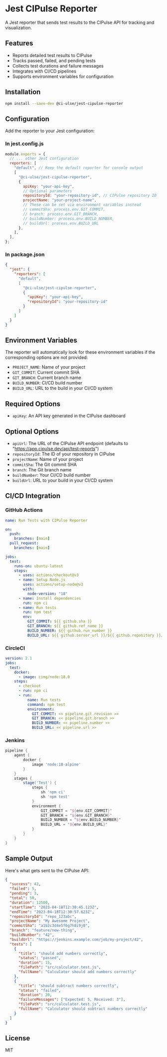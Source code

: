 # Jest CIPulse Reporter

A Jest reporter that sends test results to the CIPulse API for tracking and visualization.

## Features

- Reports detailed test results to CIPulse
- Tracks passed, failed, and pending tests
- Collects test durations and failure messages
- Integrates with CI/CD pipelines
- Supports environment variables for configuration

## Installation

```bash
npm install --save-dev @ci-ulse/jest-cipulse-reporter
```

## Configuration

Add the reporter to your Jest configuration:

### In jest.config.js

```js
module.exports = {
  // ... other Jest configuration
  reporters: [
    "default", // Keep the default reporter for console output
    [
      "@ci-ulse/jest-cipulse-reporter",
      {
        apiKey: "your-api-key",
        // Optional parameters
        repositoryId: "your-repository-id", // CIPulse repository ID
        projectName: "your-project-name",
        // These can be set via environment variables instead
        // commitSha: process.env.GIT_COMMIT,
        // branch: process.env.GIT_BRANCH,
        // buildNumber: process.env.BUILD_NUMBER,
        // buildUrl: process.env.BUILD_URL
      },
    ],
  ],
};
```

### In package.json

```json
{
  "jest": {
    "reporters": [
      "default",
      [
        "@ci-ulse/jest-cipulse-reporter",
        {
          "apiKey": "your-api-key",
          "repositoryId": "your-repository-id"
        }
      ]
    ]
  }
}
```

## Environment Variables

The reporter will automatically look for these environment variables if the corresponding options are not provided:

- `PROJECT_NAME`: Name of your project
- `GIT_COMMIT`: Current commit SHA
- `GIT_BRANCH`: Current branch name
- `BUILD_NUMBER`: CI/CD build number
- `BUILD_URL`: URL to the build in your CI/CD system

## Required Options

- `apiKey`: An API key generated in the CIPulse dashboard

## Optional Options

- `apiUrl`: The URL of the CIPulse API endpoint (defaults to "https://app.cipulse.dev/api/test-reports")
- `repositoryId`: The ID of your repository in CIPulse
- `projectName`: Name of your project
- `commitSha`: The Git commit SHA
- `branch`: The Git branch name
- `buildNumber`: Your CI/CD build number
- `buildUrl`: URL to your build in your CI/CD system

## CI/CD Integration

### GitHub Actions

```yaml
name: Run Tests with CIPulse Reporter

on:
  push:
    branches: [main]
  pull_request:
    branches: [main]

jobs:
  test:
    runs-on: ubuntu-latest
    steps:
      - uses: actions/checkout@v3
      - name: Setup Node.js
        uses: actions/setup-node@v3
        with:
          node-version: "18"
      - name: Install dependencies
        run: npm ci
      - name: Run tests
        run: npm test
        env:
          GIT_COMMIT: ${{ github.sha }}
          GIT_BRANCH: ${{ github.ref_name }}
          BUILD_NUMBER: ${{ github.run_number }}
          BUILD_URL: ${{ github.server_url }}/${{ github.repository }}/actions/runs/${{ github.run_id }}
```

### CircleCI

```yaml
version: 2.1
jobs:
  test:
    docker:
      - image: cimg/node:18.0
    steps:
      - checkout
      - run: npm ci
      - run:
          name: Run tests
          command: npm test
          environment:
            GIT_COMMIT: << pipeline.git.revision >>
            GIT_BRANCH: << pipeline.git.branch >>
            BUILD_NUMBER: << pipeline.number >>
            BUILD_URL: << pipeline.url >>
```

### Jenkins

```groovy
pipeline {
    agent {
        docker {
            image 'node:18-alpine'
        }
    }
    stages {
        stage('Test') {
            steps {
                sh 'npm ci'
                sh 'npm test'
            }
            environment {
                GIT_COMMIT = "${env.GIT_COMMIT}"
                GIT_BRANCH = "${env.GIT_BRANCH}"
                BUILD_NUMBER = "${env.BUILD_NUMBER}"
                BUILD_URL = "${env.BUILD_URL}"
            }
        }
    }
}
```

## Sample Output

Here's what gets sent to the CIPulse API:

```json
{
  "success": 42,
  "failed": 5,
  "pending": 3,
  "total": 50,
  "duration": 12500,
  "startTime": "2023-04-18T12:30:45.123Z",
  "endTime": "2023-04-18T12:30:57.623Z",
  "repositoryId": "repo_123abc",
  "projectName": "My Awesome Project",
  "commitSha": "a1b2c3d4e5f6g7h8i9j0",
  "branch": "feature/new-thing",
  "buildNumber": "42",
  "buildUrl": "https://jenkins.example.com/job/my-project/42",
  "tests": [
    {
      "title": "should add numbers correctly",
      "status": "passed",
      "duration": 15,
      "filePath": "src/calculator.test.js",
      "fullName": "Calculator should add numbers correctly"
    },
    {
      "title": "should subtract numbers correctly",
      "status": "failed",
      "duration": 20,
      "failureMessages": ["Expected: 5, Received: 3"],
      "filePath": "src/calculator.test.js",
      "fullName": "Calculator should subtract numbers correctly"
    }
  ]
}
```

## License

MIT
